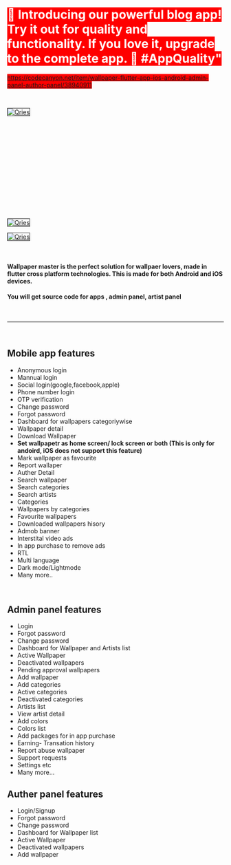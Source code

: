<h1><span style="background-color: #ff0000; color: #ffffff;">📱 Introducing our powerful blog app! Try it out for quality and functionality. If you love it, upgrade to the complete app. 🚀 #AppQuality"</span></h1>
<p><span style="background-color: #ff0000; color: #ffffff;"><a title="https://codecanyon.net/item/wallpaper-flutter-app-ios-android-admin-panel-author-panel/38940911" href="https://codecanyon.net/item/wallpaper-flutter-app-ios-android-admin-panel-author-panel/38940911">https://codecanyon.net/item/wallpaper-flutter-app-ios-android-admin-panel-author-panel/38940911</a></span></p>
<p>&nbsp;</p>

<p><a href="https://codecanyon.net/item/sayhi-a-complete-social-media-platform-for-your-next-tiktokinstagramfacebooksnapchat/48428152"> <img style="border: 1px solid;" src="https://firebasestorage.googleapis.com/v0/b/musicy-46533.appspot.com/o/Try%20our%20new%20Social%20media%20project.png?alt=media&token=435fde3a-96c3-4d04-b548-84b52b1e9f99" alt="Qries" /> </a></p>


<p><img src="http://fwdtechnology.co/code_canyon_assets/wallpaper_master/1.png" alt="" /></p>
<p><img src="http://fwdtechnology.co/code_canyon_assets/wallpaper_master/2.png" alt="" /></p>
<p><img src="http://fwdtechnology.co/code_canyon_assets/wallpaper_master/3.png" alt="" /></p>
<p><img src="http://fwdtechnology.co/code_canyon_assets/wallpaper_master/4.png" alt="" /></p>
<p><img src="http://fwdtechnology.co/code_canyon_assets/wallpaper_master/5.png" alt="" /></p>
<p><img src="http://fwdtechnology.co/code_canyon_assets/wallpaper_master/6.png" alt="" /></p>
<p><img src="http://fwdtechnology.co/code_canyon_assets/wallpaper_master/7.png" alt="" /></p>
<p><img src="http://fwdtechnology.co/code_canyon_assets/wallpaper_master/8.png" alt="" /></p>
<p><img src="http://fwdtechnology.co/code_canyon_assets/wallpaper_master/9.png" alt="" /></p>
<p><img src="http://fwdtechnology.co/code_canyon_assets/wallpaper_master/10.png" alt="" /></p>
<p><img src="http://fwdtechnology.co/code_canyon_assets/wallpaper_master/11.png" alt="" /></p>
<p><img src="http://fwdtechnology.co/code_canyon_assets/wallpaper_master/12.png" alt="" /></p>
<p><img src="http://fwdtechnology.co/code_canyon_assets/wallpaper_master/13.png" alt="" /></p>
<p><img src="http://fwdtechnology.co/code_canyon_assets/wallpaper_master/14.png" alt="" /></p>
<p><img src="http://fwdtechnology.co/code_canyon_assets/wallpaper_master/15.png" alt="" /></p>
<p><img src="http://fwdtechnology.co/code_canyon_assets/wallpaper_master/16.png" alt="" /></p>


<p><a href="https://wallpaper-master-admin.web.app/"> <img style="border: 1px solid;" src="http://fwdtechnology.co/code_canyon_assets/wallpaper_master/tryadmin.png" alt="Qries" /> </a></p>

<p><a href="https://wallpaper-master-artist.web.app/"> <img style="border: 1px solid;" src="http://fwdtechnology.co/code_canyon_assets/wallpaper_master/tryartist.png" alt="Qries" /> </a></p>


</a></p>

<p>&nbsp;</p>
<h4><strong>Wallpaper master</strong> is the perfect solution for wallpaer lovers, made in flutter cross platform technologies. This is made for both Android and iOS devices.&nbsp;</h4>
<h4>You will get source code for apps , admin panel, artist panel</h4>
<p>&nbsp;</p>
<hr />
<p>&nbsp;</p>
<h2><strong>Mobile app features</strong></h2>
<ul>
<li>Anonymous login&nbsp;</li>
<li>Mannual login</li>
<li>Social login(google,facebook,apple)</li>
<li>Phone number login</li>
<li>OTP verification</li>
<li>Change password</li>
<li>Forgot password</li>
<li>Dashboard for wallpapers categoriywise&nbsp;</li>
<li>Wallpaper detail</li>
<li>Download Wallpaper</li>
<li><strong>Set wallpapetr as home screen/ lock screen or both (This is only for andoird, iOS does not support this feature)</strong></li>
<li>Mark wallpaper as favourite</li>
<li>Report wallaper</li>
<li>Auther Detail</li>
<li>Search wallpaper</li>
<li>Search categories</li>
<li>Search artists</li>
<li>Categories</li>
<li>Wallpapers by categories</li>
<li>Favourite wallpapers</li>
<li>Downloaded wallpapers hisory</li>
<li>Admob banner</li>
<li>Interstital video ads</li>
<li>In app purchase to remove ads</li>
<li>RTL</li>
<li>Multi language</li>
<li>Dark mode/Lightmode</li>
<li>Many more..</li>
</ul>
<p>&nbsp;</p>
<h2><strong>Admin panel features</strong></h2>
<ul>
<li>Login</li>
<li>Forgot password</li>
<li>Change password</li>
<li>Dashboard for Wallpaper and Artists list</li>
<li>Active Wallpaper</li>
<li>Deactivated wallpapers</li>
<li>Pending approval wallpapers</li>
<li>Add wallpaper</li>
<li>Add categories</li>
<li>Active categories</li>
<li>Deactivated categories</li>
<li>Artists list</li>
<li>View artist detail</li>
<li>Add colors</li>
<li>Colors list</li>
<li>Add packages for in app purchase</li>
<li>Earning- Transation history</li>
<li>Report abuse wallpaper</li>
<li>Support requests</li>
<li>Settings etc&nbsp;</li>
<li>Many more...</li>
</ul>
<h2><strong>Auther panel features</strong></h2>
<ul>
<li>Login/Signup</li>
<li>Forgot password</li>
<li>Change password</li>
<li>Dashboard for Wallpaper list</li>
<li>Active Wallpaper</li>
<li>Deactivated wallpapers</li>
<li>Add wallpaper</li>
</ul>
<p>&nbsp;</p>
